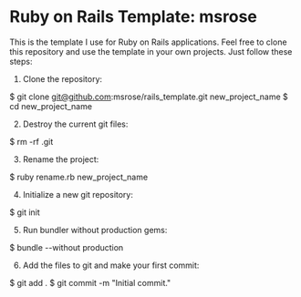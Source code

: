 # Ruby on Rails Template: msrose
This is the template I use for Ruby on Rails applications. Feel free to clone this repository and use the template in your own projects. Just follow these steps:
1. Clone the repository:

  $ git clone git@github.com:msrose/rails_template.git new_project_name 
  $ cd new_project_name

2. Destroy the current git files:

  $ rm -rf .git
  
3. Rename the project:

  $ ruby rename.rb new_project_name

4. Initialize a new git repository:

  $ git init

5. Run bundler without production gems:

  $ bundle --without production

6. Add the files to git and make your first commit:

  $ git add .
  $ git commit -m "Initial commit."
